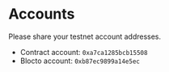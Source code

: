 # Accounts

Please share your testnet account addresses.

- Contract account: `0xa7ca1285bcb15508`
- Blocto account: `0xb87ec9899a14e5ec`